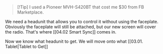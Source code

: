 >[!Tip] I used a Pioneer MVH-S420BT that cost me $30 from FB Marketplace.

We need a headunit that allows you to control it without using the faceplate. Obviously the faceplate will still be attached, but our new screen will cover the radio. That's where [[04.02 Smart Sync]] comes in.

Now we know what headunit to get. We will move onto what [[03.01. Tablet|Tablet to Get]]